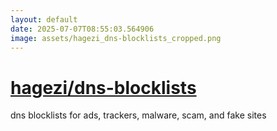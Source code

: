 ```yaml
---
layout: default
date: 2025-07-07T08:55:03.564906
image: assets/hagezi_dns-blocklists_cropped.png
---
```


# [hagezi/dns-blocklists](https://github.com/hagezi/dns-blocklists)

dns blocklists for ads, trackers, malware, scam, and fake sites
